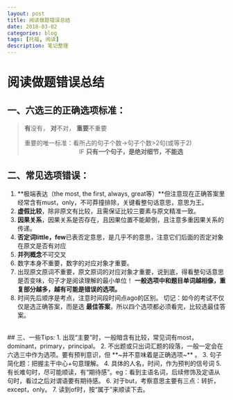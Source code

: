 ```yaml
---
layout: post
title: 阅读做题错误总结
date: 2018-03-02
categories: blog
tags: [托福, 阅读]
description: 笔记整理
---
```

# 阅读做题错误总结
## 一、六选三的正确选项标准：
> **有**没有， **对**不对， **重要**不重要  
>   
> 重要的唯一标准：看所占的句子个数→句子个数\>2句(或等于2)  
>                                 IF **只有一个句子，是绝对细节，不能选**

## 二、常见选项错误：
1. **极端表达（the most, the first, always, great等）**但注意现在正确答案里经常含有must，only，不可莽撞排除，关键看整句话意思，意思为王。
2. **虚假比较**，除非原文有比较，且需保证比较三要素与原文精准一致。
3. **因果关系**，因果关系是否存在，且因果位置不能颠倒，且注意多重因果关系的传递。
4. **否定词little，few**已表否定意思，是几乎不的意思，注意它们后面的否定对象在原文是否有对应
5. **并列概念**不可交叉
6. 数字本身不重要，数字的对应对象才重要。
7. 出现原文原词不重要，原文原词的对应对象才重要，说到底，得看整句话意思是否变味，句子才是阅读理解的最小单位！ **一般选项中和题目单词越相像，重复部分越多，越有可能是错误的选项。**
8. 时间先后顺序是考点，注意时间段时间点ago的区别。
   切记：如今的考试不仅仅是选正确答案，而是选 **最佳答案**，所以四个选项都必须看完，比较选最佳答案。
</br>
## 三、一些Tips:
1. 出现“主要”时，一般暗含有比较，常见词有most，dominant，primary，principal。
2. 不出题或只出词汇题的段落，一般一定会在六选三中作为选项。要有预判意识，但 **~并不意味着是正确选项~** 。
3. 句子简化题：把握主干中心+句意理解。
4. 具体的人名，时间，作为预判的信号词
5. 有长难句时，尽可能顺读，有“期待感”。eg：看到主语名词，后续修饰及定语从句时，看过之后对谓语要有期待感。
6. 对于but，考察意思主要有三点：转折，except，only。
7. 读到of时，按“属于”来顺读下去。
